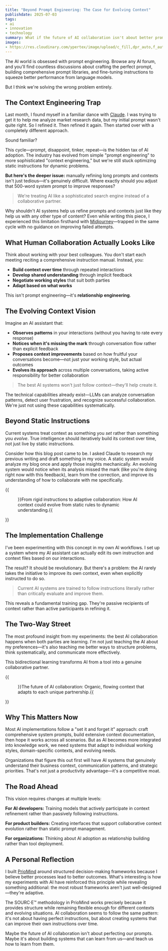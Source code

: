 ```yaml
---
title: "Beyond Prompt Engineering: The Case for Evolving Context"
publishdate: 2025-07-03
tags:
- ai
- innovation
- technology
summary: What if the future of AI collaboration isn't about better prompts or engineering context, but about systems that learn to learn better and co-create context?
images:
- https://res.cloudinary.com/ypertex/image/upload/c_fill,dpr_auto,f_auto,g_auto,h_630,q_auto,w_1200/ce0b73e0-8277-4aac-a76e-cda69c5bac84
---
```


The AI world is obsessed with prompt engineering. Browse any AI forum, and you'll find countless discussions about crafting the perfect prompt, building comprehensive prompt libraries, and fine-tuning instructions to squeeze better performance from language models.

But I think we're solving the wrong problem entirely.

## The Context Engineering Trap

Last month, I found myself in a familiar dance with [Claude](https://claude.ai). I was trying to get it to help me analyze market research data, but my initial prompt wasn't quite right. So I refined it. Then refined it again. Then started over with a completely different approach.

Sound familiar?

This cycle—prompt, disappoint, tinker, repeat—is the hidden tax of AI adoption. The industry has evolved from simple "prompt engineering" to more sophisticated "context engineering," but we're still stuck optimizing static instructions for dynamic problems.

**But here's the deeper issue:** manually refining long prompts and contexts isn't just tedious—it's genuinely difficult. Where exactly should you adjust that 500-word system prompt to improve responses? 

> We're treating AI like a sophisticated search engine instead of a collaborative partner.

Why shouldn't AI systems help us refine prompts and contexts just like they help us with any other type of content? Even while writing this piece, I experienced this limitation firsthand with [Midjourney](https://www.midjourney.com)—trapped in the same cycle with no guidance on improving failed attempts.

## What Human Collaboration Actually Looks Like

Think about working with your best colleagues. You don't start each meeting reciting a comprehensive instruction manual. Instead, you:

- **Build context over time** through repeated interactions
- **Develop shared understanding** through implicit feedback
- **Negotiate working styles** that suit both parties
- **Adapt based on what works**

This isn't prompt engineering—it's **relationship engineering**.

## The Evolving Context Vision

Imagine an AI assistant that:

- **Observes patterns** in your interactions (without you having to rate every response)
- **Notices when it's missing the mark** through conversation flow rather than explicit feedback
- **Proposes context improvements** based on how fruitful your conversations become—not just your working style, but actual outcomes
- **Evolves its approach** across multiple conversations, taking active responsibility for better collaboration

> The best AI systems won't just follow context—they'll help create it.

The technical capabilities already exist—LLMs can analyze conversation patterns, detect user frustration, and recognize successful collaboration. We're just not using these capabilities systematically.

## Beyond Static Instructions

Current systems treat context as something you *set* rather than something you *evolve*. True intelligence should iteratively build its context over time, not just live by static instructions.

Consider how this blog post came to be. I asked Claude to research my previous writing and draft something in my voice. A static system would analyze my blog once and apply those insights mechanically. An evolving system would notice when its analysis missed the mark (like you're doing right now with this feedback), learn from the correction, and improve its understanding of how to collaborate with me specifically.

{{<figure src="59dd6020-cb21-4e07-8d7c-402665570458">}}From rigid instructions to adaptive collaboration: How AI context could evolve from static rules to dynamic understanding.{{</figure>}}

## The Implementation Challenge

I've been experimenting with this concept in my own AI workflows. I set up a system where my AI assistant can actually edit its own instruction and context files based on our interactions.

The result? It should be revolutionary. But there's a problem: the AI rarely takes the initiative to improve its own context, even when explicitly instructed to do so.

> Current AI systems are trained to follow instructions literally rather than critically evaluate and improve them.

This reveals a fundamental training gap. They're passive recipients of context rather than active participants in refining it.

## The Two-Way Street

The most profound insight from my experiments: the best AI collaboration happens when both parties are learning. I'm not just teaching the AI about my preferences—it's also teaching me better ways to structure problems, think systematically, and communicate more effectively.

This bidirectional learning transforms AI from a tool into a genuine collaborative partner.

{{<figure src="ce0b73e0-8277-4aac-a76e-cda69c5bac84">}}The future of AI collaboration: Organic, flowing context that adapts to each unique partnership.{{</figure>}}

## Why This Matters Now

Most AI implementations follow a "set it and forget it" approach: craft comprehensive system prompts, build extensive context documentation, then hope it works across all scenarios. But as AI becomes more integrated into knowledge work, we need systems that adapt to individual working styles, domain-specific contexts, and evolving needs.

Organizations that figure this out first will have AI systems that genuinely understand their business context, communication patterns, and strategic priorities. That's not just a productivity advantage—it's a competitive moat.

## The Road Ahead

This vision requires changes at multiple levels:

**For AI developers:** Training models that actively participate in context refinement rather than passively following instructions.

**For product builders:** Creating interfaces that support collaborative context evolution rather than static prompt management.

**For organizations:** Thinking about AI adoption as relationship building rather than tool deployment.

## A Personal Reflection

I built [PrioMind](https://www.priomind.com) around structured decision-making frameworks because I believe better processes lead to better outcomes. What's interesting is how my experiments with AI have reinforced this principle while revealing something additional: the most robust frameworks aren't just well-designed—they're adaptive.

The SOURC·E™ methodology in PrioMind works precisely because it provides structure while remaining flexible enough for different contexts and evolving situations. AI collaboration seems to follow the same pattern: it's not about having perfect instructions, but about creating systems that can improve their own instructions over time.

Maybe the future of AI collaboration isn't about perfecting our prompts. Maybe it's about building systems that can learn from us—and teach us how to learn from them.
